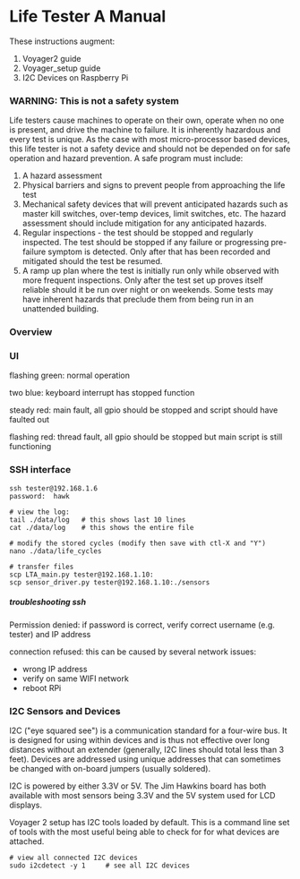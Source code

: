 # Life Tester A Manual

These instructions augment:

1. Voyager2 guide
2. Voyager_setup guide
3. I2C Devices on Raspberry Pi

### WARNING:  This is not a safety system

Life testers cause machines to operate on their own, operate when no one is present, and drive the machine to failure.  It is inherently hazardous and every test is unique.  As the case with most micro-processor based devices, this life tester is not a safety device and should not be depended on for safe operation and hazard prevention.  A safe program must include:

1. A hazard assessment
2. Physical barriers and signs to prevent people from approaching the life test
3. Mechanical safety devices that will prevent anticipated hazards such as master kill switches, over-temp devices, limit switches, etc.  The hazard assessment should include mitigation for any anticipated hazards.
4. Regular inspections - the test should be stopped and regularly inspected.  The test should be stopped if any failure or progressing pre-failure symptom is detected.  Only after that has been recorded and mitigated should the test be resumed.
5. A ramp up plan where the test is initially run only while observed with more frequent inspections.  Only after the test set up proves itself reliable should it be run over night or on weekends.  Some tests may have inherent hazards that preclude them from being run in an unattended building.



### Overview



### UI

flashing green:  normal operation

two blue:  keyboard interrupt has stopped function

steady red:  main fault, all gpio should be stopped and script should have faulted out

flashing red:  thread fault, all gpio should be stopped but main script is still functioning





### SSH interface

```
ssh tester@192.168.1.6
password:  hawk

# view the log:
tail ./data/log	  # this shows last 10 lines
cat ./data/log	  # this shows the entire file

# modify the stored cycles (modify then save with ctl-X and "Y")
nano ./data/life_cycles

# transfer files
scp LTA_main.py tester@192.168.1.10:
scp sensor_driver.py tester@192.168.1.10:./sensors

```

##### troubleshooting ssh

Permission denied:  if password is correct, verify correct username (e.g. tester) and IP address

connection refused:  this can be caused by several network issues:

* wrong IP address
* verify on same WIFI network
* reboot RPi



### I2C Sensors and Devices

I2C ("eye squared see") is a communication standard for a four-wire bus.  It is designed for using within devices and is thus not effective over long distances without an extender (generally, I2C lines should total less than 3 feet).  Devices are addressed using unique addresses that can sometimes be changed with on-board jumpers (usually soldered).

I2C is powered by either 3.3V or 5V.  The Jim Hawkins board has both available with most sensors being 3.3V and the 5V system used for LCD displays.

Voyager 2 setup has I2C tools loaded by default.  This is a command line set of tools with the most useful being able to check for for what devices are attached.  

```
# view all connected I2C devices
sudo i2cdetect -y 1		# see all I2C devices
```

